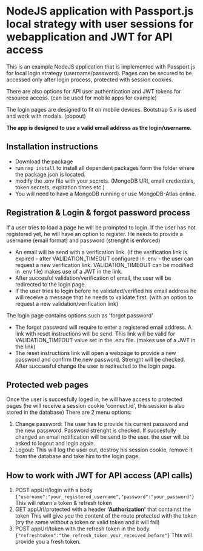 # NodeJS application with Passport.js local strategy with user sessions for webapplication and JWT for API access

This is an example NodeJS application that is implemented with Passport.js for local login strategy (username/password). Pages can be secured to be accessed only after login process, protected with session cookies.

There are also options for API user authentication and JWT tokens for resource access. (can be used for mobile apps for example)

The login pages are designed to fit on mobile devices. Bootstrap 5.x is used and work with modals. (popout)

**The app is designed to use a valid email address as the login/username.**

## Installation instructions
- Download the package
- run ```nmp install``` to install all dependent packages form the folder where the package.json is located.
- modify the .env file with your secrets. (MongoDB URI, email credentials, token secrets, expiration times etc.)
- You will need to have a MongoDB running or use MongoDB-Atlas online.

## Registration & Login & forgot password process

If a user tries to load a page he will be prompted to login.
If the user has not registered yet, he will have an option to register. He needs to provide a username (email format) and password (strenght is enforced)
- An email will be send with a verification link. (If the verification link is expired - after VALIDATION_TIMEOUT configured in .env - the user can request a new verification link. VALIDATION_TIMEOUT can be modified in .env file) makes use of a JWT in the link.
- After succesful validation/verification of email, the user will be redirected to the login page.
- If the user tries to login before he validated/verified his email address he will receive a message that he needs to validate first. (with an option to request a new validation/verification link)
  
The login page contains options such as 'forgot password'
- The forgot password will require to enter a registered email address. A link with reset instructions will be send. This link will be valid for VALIDATION_TIMEOUT value set in the .env file. (makes use of a JWT in the link)
- The reset instructions link will open a webpage to provide a new password and confirm the new password. Strenght will be checked. After succsesful change the user is redirected to the login page.

## Protected web pages
Once the user is succesfully loged in, he will have access to protected pages (he will receive a session cookie 'connect.id', this session is also stored in the database)
There are 2 menu options:
1. Change password: The user has to provide his current password and the new password. Password strenght is checked. If succesfully changed an email notification will be send to the user. the user will be asked to logout and login again.
2. Logout: This will log the user out, destroy his session cookie, remove it from the database and take him to the login page.


## How to work with JWT for API access (API calls)
1. POST appUrl/login with a body ```{"username":"your_registered_username","password":"your_password"}```
This will return a token & refresh token
2. GET appUrl/protected with a header **'Authorization'** that containst the token
This will give you the content of the route protected with the token (try the same without a token or valid token and it will fail)
3. POST appUrl/token with the refresh token in the body ```{"refreshtoken":"the_refresh_token_your_received_before"}```
This will provide you a fresh token.
